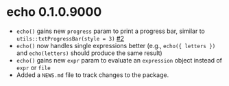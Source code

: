 
# echo 0.1.0.9000

* `echo()` gains new `progress` param to print a progress bar, similar to `utils::txtProgressBar(style = 3)` [#2](https://github.com/jmbarbone/echo/issues/2)
* `echo()` now handles single expressions better (e.g., `echo({ letters })` and `echo(letters)` should produce the same result)
* `echo()` gains new `expr` param to evaluate an `expression` object instead of `expr` or `file`
* Added a `NEWS.md` file to track changes to the package.
